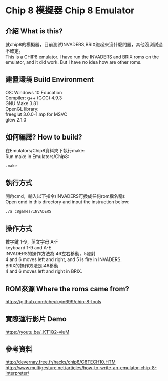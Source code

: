 # Chip 8 模擬器 Chip 8 Emulator  
## 介紹 What is this? 
就chip8的模擬器，目前測試INVADERS,BRIX跑起來沒什麼問題，其他沒測試過不確定。  
This is a CHIP8 emulator. I have run the INVADERS and BRIX roms on the emulator, and it did work. But I have no idea how are other roms.  

## 建置環境 Build Environment  
OS: Windows 10 Education  
Compiler: 
g++ (GCC) 4.9.3  
GNU Make 3.81  
OpenGL library:  
freeglut 3.0.0-1.mp for MSVC  
glew 2.1.0  
## 如何編譯? How to build?  
在Emulators/Chip8資料夾下執行make:  
Run make in Emulators/Chip8:
```
.make
```

## 執行方式
開啟cmd，輸入以下指令(INVADERS可換成任何rom檔名稱):  
Open cmd in this directory and input the instruction below:  
```
./a c8games/INVADERS
```  
## 操作方式  
數字鍵 1-9，英文字母 A-F  
keyboard 1-9 and A-E  
INVADERS的操作方法為:46左右移動，5發射  
4 and 6 moves left and right, and 5 is fire in INVADERS.  
BRIX的操作方法是:46移動  
4 and 6 moves left and right in BRIX.  
## ROM來源  Where the roms came from?  
https://github.com/cheukyin699/chip-8-tools

## 實際運行影片 Demo  
https://youtu.be/_KT1Q2-vluM  

## 參考資料  
http://devernay.free.fr/hacks/chip8/C8TECH10.HTM  
http://www.multigesture.net/articles/how-to-write-an-emulator-chip-8-interpreter/  
